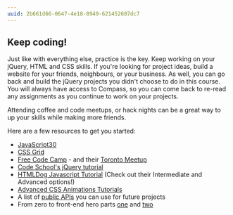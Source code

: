```yaml
---
uuid: 2b661d66-0647-4e18-8949-621452607dc7
---
```


## Keep coding!

Just like with everything else, practice is the key. Keep working on your jQuery, HTML and CSS skills. If you're looking for project ideas, build a website for your friends, neighbours, or your business. As well, you can go back and build the jQuery projects you didn't choose to do in this course. You will always have access to Compass, so you can come back to re-read any assignments as you continue to work on your projects.


Attending coffee and code meetups, or hack nights can be a great way to up your skills while making more friends.


Here are a few resources to get you started:

- [JavaScript30](https://javascript30.com/)
- [CSS Grid](https://cssgrid.io/)
- [Free Code Camp](https://www.freecodecamp.org/) - and their [Toronto Meetup](https://www.facebook.com/groups/free.code.camp.to/about/)
- [Code School's jQuery tutorial](https://www.codeschool.com/courses/try-jquery)
- [HTMLDog Javascript Tutorial](http://htmldog.com/guides/javascript/) (Check out their Intermediate and Advanced options!)
- [Advanced CSS Animations Tutorials](https://learn.shayhowe.com/advanced-html-css/transitions-animations/)
- A list of [public APIs](https://github.com/toddmotto/public-apis) you can use for future projects 
- From zero to front-end hero parts [one](https://medium.freecodecamp.org/from-zero-to-front-end-hero-part-1-7d4f7f0bff02) and [two](https://medium.freecodecamp.org/from-zero-to-front-end-hero-part-2-adfa4824da9b)

